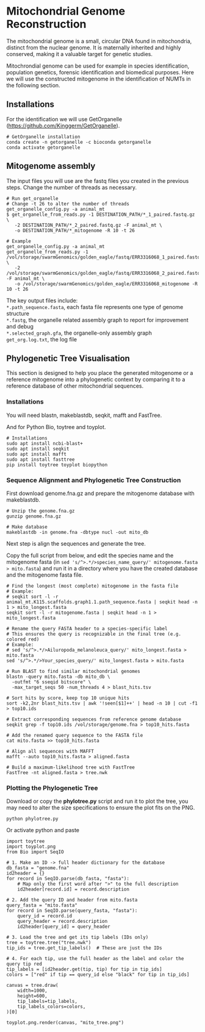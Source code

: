 # Mitochondrial Genome Reconstruction
The mitochondrial genome is a small, circular DNA found in mitochondria, distinct from the nuclear genome. It is maternally inherited and highly conserved, making it a valuable target for genetic studies.

Mitochrondial genome can be used for example in species identification, population genetics, forensic identification and biomedical purposes. Here we will use the constructed mitogenome in the identification of NUMTs in the following section.

## Installations
For the identification we will use GetOrganelle (https://github.com/Kinggerm/GetOrganelle).

```
# GetOrganelle installation
conda create -n getorganelle -c bioconda getorganelle
conda activate getorganelle
```

## Mitogenome assembly
The input files you will use are the fastq files you created in the previous steps. Change the number of threads as necessary.
```
# Run get_organelle
# Change -t 26 to alter the number of threads
get_organelle_config.py -a animal_mt 
$ get_organelle_from_reads.py -1 DESTINATION_PATH/*_1_paired.fastq.gz \
   -2 DESTINATION_PATH/*_2_paired.fastq.gz -F animal_mt \
   -o DESTINATION_PATH/*_mitogenome -R 10 -t 26

# Example
get_organelle_config.py -a animal_mt 
get_organelle_from_reads.py -1 /vol/storage/swarmGenomics/golden_eagle/fastq/ERR3316068_1_paired.fastq.gz  \
   -2 /vol/storage/swarmGenomics/golden_eagle/fastq/ERR3316068_2_paired.fastq.gz -F animal_mt \
   -o /vol/storage/swarmGenomics/golden_eagle/ERR3316068_mitogenome -R 10 -t 26
```
The key output files include: \
``*.path_sequence.fasta``, each fasta file represents one type of genome structure \
``*.fastg``, the organelle related assembly graph to report for improvement and debug \
``*.selected_graph.gfa``, the organelle-only assembly graph \
``get_org.log.txt``, the log file 

## Phylogenetic Tree Visualisation
This section is designed to help you place the generated mitogenome or a reference mitogenome into a phylogenetic context by comparing it to a reference database of other mitochondrial sequences.

### Installations
You will need blastn, makeblastdb, seqkit, mafft and FastTree.

And for Python Bio, toytree and toyplot.
```
# Installations
sudo apt install ncbi-blast+
sudo apt install seqkit
sudo apt install mafft
sudo apt install fasttree
pip install toytree toyplot biopython
```

### Sequence Alignment and Phylogenetic Tree Construction
First download genome.fna.gz and prepare the mitogenome database with makeblastdb.

```
# Unzip the genome.fna.gz
gunzip genome.fna.gz

# Make database
makeblastdb -in genome.fna -dbtype nucl -out mito_db
```
Next step is align the sequences and generate the tree.

Copy the full script from below, and edit the species name and the mitogenome fasta (in ``` sed 's/^>.*/>species_name_query/' mitogenome.fasta > mito.fasta ```) and run it in a directory where you have the created database and the mitogenome fasta file.

```
# Find the longest (most complete) mitogenome in the fasta file
# Example:
# seqkit sort -l -r animal_mt.K115.scaffolds.graph1.1.path_sequence.fasta | seqkit head -n 1 > mito_longest.fasta
seqkit sort -l -r mitogenome.fasta | seqkit head -n 1 > mito_longest.fasta

# Rename the query FASTA header to a species-specific label
# This ensures the query is recognizable in the final tree (e.g. colored red)
# Example:
# sed 's/^>.*/>Ailuropoda_melanoleuca_query/' mito_longest.fasta > mito.fasta
sed 's/^>.*/>Your_species_query/' mito_longest.fasta > mito.fasta

# Run BLAST to find similar mitochondrial genomes
blastn -query mito.fasta -db mito_db \
  -outfmt "6 sseqid bitscore" \
  -max_target_seqs 50 -num_threads 4 > blast_hits.tsv

# Sort hits by score, keep top 10 unique hits
sort -k2,2nr blast_hits.tsv | awk '!seen[$1]++' | head -n 10 | cut -f1 > top10.ids

# Extract corresponding sequences from reference genome database
seqkit grep -f top10.ids /vol/storage/genome.fna > top10_hits.fasta

# Add the renamed query sequence to the FASTA file
cat mito.fasta >> top10_hits.fasta

# Align all sequences with MAFFT
mafft --auto top10_hits.fasta > aligned.fasta

# Build a maximum-likelihood tree with FastTree
FastTree -nt aligned.fasta > tree.nwk
```
### Plotting the Phylogenetic Tree
Download or copy the **phylotree.py** script and run it to plot the tree, you may need to alter the size specifications to ensure the plot fits on the PNG.
```
python phylotree.py
```
Or activate python and paste
```
import toytree
import toyplot.png
from Bio import SeqIO

# 1. Make an ID -> full header dictionary for the database
db_fasta = "genome.fna"
id2header = {}
for record in SeqIO.parse(db_fasta, "fasta"):
    # Map only the first word after ">" to the full description
    id2header[record.id] = record.description

# 2. Add the query ID and header from mito.fasta
query_fasta = "mito.fasta"
for record in SeqIO.parse(query_fasta, "fasta"):
    query_id = record.id
    query_header = record.description
    id2header[query_id] = query_header

# 3. Load the tree and get its tip labels (IDs only)
tree = toytree.tree("tree.nwk")
tip_ids = tree.get_tip_labels()  # These are just the IDs

# 4. For each tip, use the full header as the label and color the query tip red
tip_labels = [id2header.get(tip, tip) for tip in tip_ids]
colors = ["red" if tip == query_id else "black" for tip in tip_ids]

canvas = tree.draw(
    width=1000,
    height=600,
    tip_labels=tip_labels,
    tip_labels_colors=colors,
)[0]

toyplot.png.render(canvas, "mito_tree.png")
```
